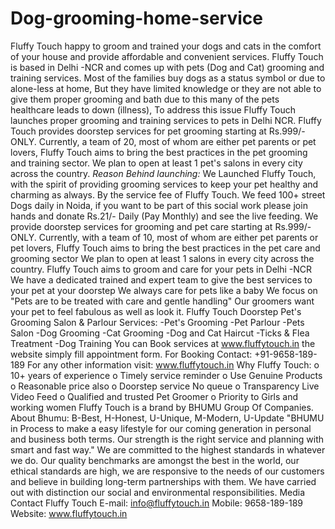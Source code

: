 # Dog-grooming-home-service
Fluffy Touch happy to groom and trained your dogs and cats in the comfort of your house and provide affordable and convenient services.  Fluffy Touch is based in Delhi -NCR and comes up with pets (Dog and Cat) grooming and training services. Most of the families buy dogs as a status symbol or due to alone-less at home, But they have limited knowledge or they are not able to give them proper grooming and bath due to this many of the pets healthcare leads to down (illness), To address this issue Fluffy Touch launches proper grooming and training services to pets in Delhi NCR.  Fluffy Touch provides doorstep services for pet grooming starting at Rs.999/- ONLY. Currently, a team of 20, most of whom are either pet parents or pet lovers, Fluffy Touch aims to bring the best practices in the pet grooming and training sector. We plan to open at least 1 pet's salons in every city across the country.  *Reason Behind launching:* We Launched Fluffy Touch, with the spirit of providing grooming services to keep your pet healthy and charming as always. By the service fee of Fluffy Touch. We feed 100+ street Dogs daily in Noida, if you want to be part of this social work please join hands and donate Rs.21/- Daily (Pay Monthly) and see the live feeding.  We provide doorstep services for grooming and pet care starting at Rs.999/- ONLY. Currently, with a team of 10, most of whom are either pet parents or pet lovers, Fluffy Touch aims to bring the best practices in the pet care and grooming sector We plan to open at least 1 salons in every city across the country.  Fluffy Touch aims to groom and care for your pets in Delhi -NCR We have a dedicated trained and expert team to give the best services to your pet at your doorstep We always care for pets like a baby We focus on "Pets are to be treated with care and gentle handling" Our groomers want your pet to feel fabulous as well as look it.  Fluffy Touch Doorstep Pet's Grooming Salon &amp; Parlour Services: -Pet's Grooming -Pet Parlour -Pets Salon -Dog Grooming -Cat Grooming -Dog and Cat Haircut -Ticks &amp; Flea Treatment -Dog Training   You can Book services at www.fluffytouch.in the website simply fill appointment form.  For Booking Contact: +91-9658-189-189 For any other information visit: www.fluffytouch.in   Why Fluffy Touch: o 10+ years of experience o Timely service reminder o Use Genuine Products o Reasonable price also o Doorstep service No queue o Transparency Live Video Feed o Qualified and trusted Pet Groomer o Priority to Girls and working women   Fluffy Touch is a brand by BHUMU Group Of Companies. About Bhumu: B-Best, H-Honest, U-Unique, M-Modern, U-Update  "BHUMU in Process to make a easy lifestyle for our coming generation in personal and business both terms. Our strength is the right service and planning with smart and fast way." We are committed to the highest standards in whatever we do. Our quality benchmarks are amongst the best in the world, our ethical standards are high, we are responsive to the needs of our customers and believe in building long-term partnerships with them. We have carried out with distinction our social and environmental responsibilities.   Media Contact Fluffy Touch E-mail: info@fluffytouch.in Mobile: 9658-189-189 Website: www.fluffytouch.in
